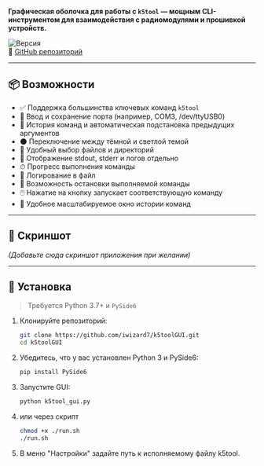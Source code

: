 **Графическая оболочка для работы с `k5tool` — мощным CLI-инструментом для взаимодействия с радиомодулями и прошивкой устройств.**

![Версия](https://img.shields.io/badge/version-0.3-blue.svg)  
🔗 [GitHub репозиторий](https://github.com/iwizard7/k5toolGUI)

---

## 📦 Возможности

- ✅ Поддержка большинства ключевых команд `k5tool`
- 🔌 Ввод и сохранение порта (например, COM3, /dev/ttyUSB0)
- 💬 История команд и автоматическая подстановка предыдущих аргументов
- 🌑 Переключение между тёмной и светлой темой
- 📂 Удобный выбор файлов и директорий
- 🧠 Отображение stdout, stderr и логов отдельно
- ⏱ Прогресс выполнения команды
- 📜 Логирование в файл
- 🛑 Возможность остановки выполняемой команды
- 🖱️ Нажатие на кнопку запускает соответствующую команду
- 🧩 Удобное масштабируемое окно истории команд

---

## 📸 Скриншот

*(Добавьте сюда скриншот приложения при желании)*

---

## 🚀 Установка

> Требуется Python 3.7+ и `PySide6`

1. Клонируйте репозиторий:
    ```bash
   git clone https://github.com/iwizard7/k5toolGUI.git
   cd k5toolGUI
   ```
2. Убедитесь, что у вас установлен Python 3 и PySide6:
    ```bash
    pip install PySide6
    ```
3. Запустите GUI:
    ```bash
    python k5tool_gui.py
    ```
4. или через скрипт
    ```bash
    chmod +x ./run.sh
    ./run.sh
    ```
5. В меню "Настройки" задайте путь к исполняемому файлу k5tool.